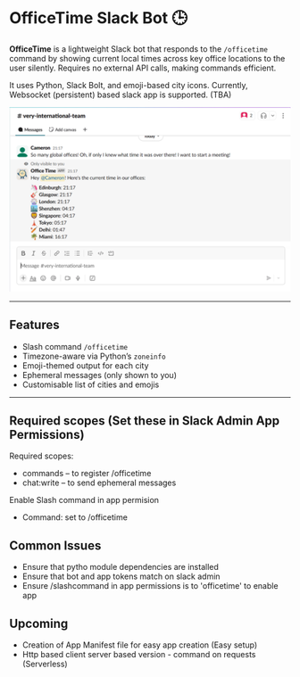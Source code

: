 # OfficeTime Slack Bot 🕒

**OfficeTime** is a lightweight Slack bot that responds to the `/officetime` command by showing current local times across key office locations to the user silently. Requires no external API calls, making commands efficient.

It uses Python, Slack Bolt, and emoji-based city icons. Currently, Websocket (persistent) based slack app is supported. (TBA)

![OfficeTime Bot Screenshot](assets/officetimebot.png)

---

## Features

- Slash command `/officetime`
- Timezone-aware via Python’s `zoneinfo`
- Emoji-themed output for each city
- Ephemeral messages (only shown to you)
- Customisable list of cities and emojis

---

## Required scopes (Set these in Slack Admin App Permissions)

Required scopes:
- commands – to register /officetime
- chat:write – to send ephemeral messages

Enable Slash command in app permision
- Command: set to /officetime

## Common Issues
- Ensure that pytho module dependencies are installed
- Ensure that bot and app tokens match on slack admin
- Ensure /slashcommand in app permissions is to 'officetime' to enable app

## Upcoming

- Creation of App Manifest file for easy app creation (Easy setup)
- Http based client server based version - command on requests (Serverless)
